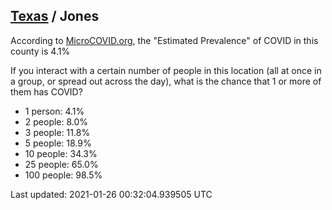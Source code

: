 
## [Texas](/united-states/texas) / Jones

According to [MicroCOVID.org](http://microcovid.org),
the "Estimated Prevalence" of COVID in this county is 4.1%

If you interact with a certain number of people in this location
(all at once in a group, or spread out across the day), what is the chance that
1 or more of them has COVID?

- 1 person: 4.1%
- 2 people: 8.0%
- 3 people: 11.8%
- 5 people: 18.9%
- 10 people: 34.3%
- 25 people: 65.0%
- 100 people: 98.5%

Last updated: 2021-01-26 00:32:04.939505 UTC
